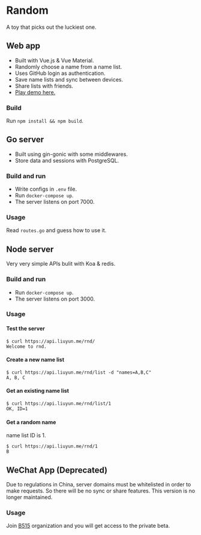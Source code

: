 # Random
A toy that picks out the luckiest one.

## Web app
- Built with Vue.js & Vue Material.
- Randomly choose a name from a name list.
- Uses GitHub login as authentication.
- Save name lists and sync between devices.
- Share lists with friends.
- [Play demo here.](https://app.liuyun.me/random)
### Build
Run `npm install && npm build`.

## Go server
- Built using gin-gonic with some middlewares.
- Store data and sessions with PostgreSQL.
### Build and run
- Write configs in `.env` file.
- Run `docker-compose up`.
- The server listens on port 7000.
### Usage
Read `routes.go` and guess how to use it.

## Node server
Very very simple APIs bulit with Koa & redis.
### Build and run
- Run `docker-compose up`.
- The server listens on port 3000.
### Usage
#### Test the server
```
$ curl https://api.liuyun.me/rnd/
Welcome to rnd.
```
#### Create a new name list
```
$ curl https://api.liuyun.me/rnd/list -d "names=A,B,C"
A, B, C
```
#### Get an existing name list
```
$ curl https://api.liuyun.me/rnd/list/1
OK, ID=1
```
#### Get a random name
name list ID is 1.
```
$ curl https://api.liuyun.me/rnd/1
B
```

## WeChat App (Deprecated)
Due to regulations in China, server domains must be whitelisted in order to make requests. So there will be no sync or share features. This version is no longer maintained.
### Usage
Join [B515](https://github.com/B515) organization and you will get access to the private beta.